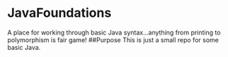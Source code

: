 # JavaFoundations
A place for working through basic Java syntax...anything from printing to polymorphism is fair game!
##Purpose
This is just a small repo for some basic Java.
